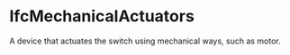 IfcMechanicalActuators
======================
  
A device that actuates the switch using mechanical ways, such as motor.


